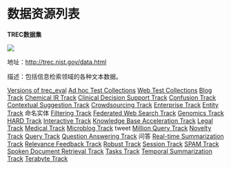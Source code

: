 # 数据资源列表

**TREC数据集**

![](http://trec.nist.gov/images/paper_3.jpg)

地址：http://trec.nist.gov/data.html

描述：包括信息检索领域的各种文本数据。

[Versions of trec_eval](http://trec.nist.gov/trec_eval/index.html)
[Ad hoc Test Collections](http://trec.nist.gov/data/test_coll.html)
[Web Test Collections](http://ir.dcs.gla.ac.uk/test_collections/)
[Blog Track](http://trec.nist.gov/data/blog.html) 
[Chemical IR Track](http://trec.nist.gov/data/chem-ir.html) 
[Clinical Decision Support Track](http://trec.nist.gov/data/clinical.html) 
[Confusion Track](http://trec.nist.gov/data/confusion.html) 
[Contextual Suggestion Track](http://trec.nist.gov/data/context.html) 
[Crowdsourcing Track](http://trec.nist.gov/data/crowd.html) 
[Enterprise Track](http://trec.nist.gov/data/enterprise.html)
[Entity Track](http://trec.nist.gov/data/entity.html) 命名实体
[Filtering Track](http://trec.nist.gov/data/filtering.html)
[Federated Web Search Track](http://trec.nist.gov/data/federated.html)
[Genomics Track](http://trec.nist.gov/data/genomics.html)
[HARD Track](http://trec.nist.gov/data/hard.html)
[Interactive Track](http://trec.nist.gov/data/interactive.html) 
[Knowledge Base Acceleration Track](http://trec.nist.gov/data/kba.html)
[Legal Track](http://trec.nist.gov/data/legal.html)
[Medical Track](http://trec.nist.gov/data/medical.html)
[Microblog Track](http://trec.nist.gov/data/microblog.html) tweet
[Million Query Track](http://trec.nist.gov/data/million.query.html)
[Novelty Track](http://trec.nist.gov/data/novelty.html)
[Query Track](http://trec.nist.gov/data/query.html)
[Question Answering Track](http://trec.nist.gov/data/qamain.html)  问答
[Real-time Summarization Track](http://trec.nist.gov/data/rts.html)
[Relevance Feedback Track](http://trec.nist.gov/data/relevance.feedback.html)
[Robust Track](http://trec.nist.gov/data/robust.html)
[Session Track](http://trec.nist.gov/data/session.html)
[SPAM Track](http://trec.nist.gov/data/spam.html) 
[Spoken Document Retrieval Track](http://www.itl.nist.gov/iad/mig//tests/sdr/) 
[Tasks Track](http://trec.nist.gov/data/tasks.html)
[Temporal Summarization Track](http://trec.nist.gov/data/tempsumm.html)
[Terabyte Track](http://trec.nist.gov/data/terabyte.html)

